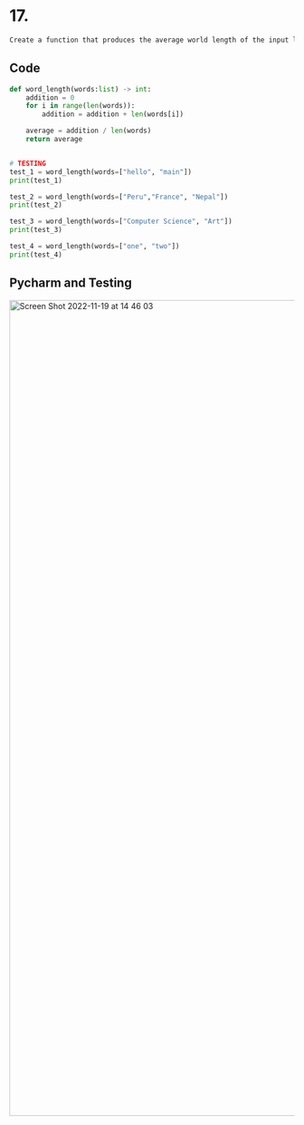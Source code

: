 # 17.
```diff
Create a function that produces the average world length of the input list
```


## Code
```.py
def word_length(words:list) -> int:
    addition = 0
    for i in range(len(words)):
        addition = addition + len(words[i])

    average = addition / len(words)
    return average


# TESTING
test_1 = word_length(words=["hello", "main"])
print(test_1)

test_2 = word_length(words=["Peru","France", "Nepal"])
print(test_2)

test_3 = word_length(words=["Computer Science", "Art"])
print(test_3)

test_4 = word_length(words=["one", "two"])
print(test_4)
```


## Pycharm and Testing
<img width="1440" alt="Screen Shot 2022-11-19 at 14 46 03" src="https://user-images.githubusercontent.com/111941990/202836686-1810d337-94f2-46ad-b26a-906d20c9a775.png">
